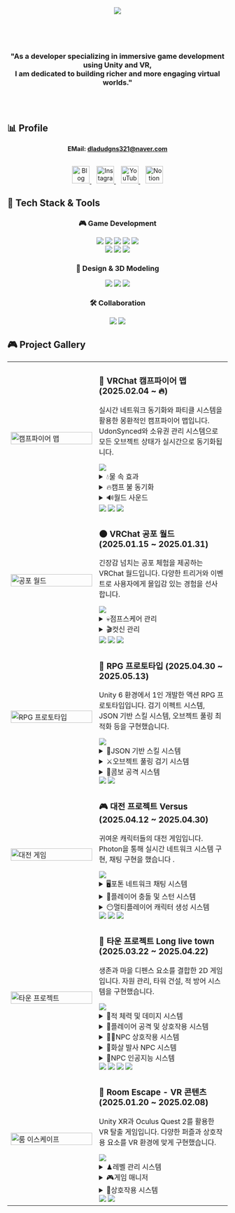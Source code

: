 <div align="center">
  <img src="https://capsule-render.vercel.app/api?type=Venom&color=0:6c5ce7,100:a29bfe&height=300&section=header&text=Development%20Log&fontSize=70&animation=twinkling&fontColor=e9e1ff&fontAlignY=40&desc=Unity%20VR%20Developer%20Portfolio&descSize=25&descAlignY=60&stroke=483d8b&strokeWidth=1" />
</div>

##
<br><br>
<div align="center">
  <h3>
   "As a developer specializing in immersive game development using Unity and VR,<br>
I am dedicated to building richer and more engaging virtual worlds."
  </h3>
</div>
<br><br>

## 📊 Profile

<div align="center">

**EMail: dladudgns321@naver.com**
<br><br>

<a href="https://blog.naver.com/y_oung99">
  <img src="https://play-lh.googleusercontent.com/rdmNKWDpwdzP-UBlrKQqVWwOm0vnvXg8lOD4vRQJQm8AR2lK2BBAGbrPzlDfI9lWyQ" width="40" alt="Blog"/>
</a>
&nbsp;&nbsp;
<a href="https://www.instagram.com/y___oung99">
  <img src="https://cdn-icons-png.flaticon.com/512/1384/1384063.png" width="40" alt="Instagram"/>
</a>
&nbsp;&nbsp;
<a href="https://www.youtube.com/@%EC%B4%88%EC%BD%94-v7b">
  <img src="https://littledeep.com/wp-content/uploads/2020/09/youtube-icon-style.png" width="40" alt="YouTube"/>
</a>
&nbsp;&nbsp;
<a href="https://www.notion.so/1c1ddb27d189802a9aa4f18bfff87027?pvs=4">
  <img src="https://noticon-static.tammolo.com/dgggcrkxq/image/upload/v1566778642/noticon/kjaaizycfgz017qxvlnu.png" width="40" alt="Notion"/>
</a>

</div>





## 🔧 Tech Stack & Tools

<div align="center">
  <h3>🎮 Game Development</h3>
  <img src="https://img.shields.io/badge/Unity-000000?style=for-the-badge&logo=Unity&logoColor=white"/>
  <img src="https://img.shields.io/badge/C%23-239120?style=for-the-badge&logo=CSharp&logoColor=white"/>
  <img src="https://img.shields.io/badge/Unity%20XR-000000?style=for-the-badge&logo=Unity&logoColor=white"/>
  <img src="https://img.shields.io/badge/VRChat%20SDK-000000?style=for-the-badge&logo=VRChat&logoColor=white"/>
  <img src="https://img.shields.io/badge/Oculus%20Integration-1C1E20?style=for-the-badge&logo=Oculus&logoColor=white"/>
  <br>
  <img src="https://img.shields.io/badge/Unity%20Shader%20Graph-000000?style=for-the-badge&logo=Unity&logoColor=white"/>
  <img src="https://img.shields.io/badge/Photon%20Networking-00ADEF?style=for-the-badge&logo=Photon&logoColor=white"/>
  <img src="https://img.shields.io/badge/UdonSharp-5865F2?style=for-the-badge&logo=VRChat&logoColor=white"/>
  
  <h3>🎨 Design & 3D Modeling</h3>
  <img src="https://img.shields.io/badge/Blender-F5792A?style=for-the-badge&logo=Blender&logoColor=white"/>
  <img src="https://img.shields.io/badge/Photoshop-31A8FF?style=for-the-badge&logo=Adobe%20Photoshop&logoColor=white"/>
  <img src="https://img.shields.io/badge/Figma-F24E1E?style=for-the-badge&logo=Figma&logoColor=white"/>
 
  
  <h3>🛠️ Collaboration</h3>
  <img src="https://img.shields.io/badge/GitHub-181717?style=for-the-badge&logo=GitHub&logoColor=white"/>
  <img src="https://img.shields.io/badge/Notion-000000?style=for-the-badge&logo=Notion&logoColor=white"/>
</div>


## 🎮 Project Gallery

<table>
  <tr>
    <td width="40%">
      <a href="https://youtu.be/5FuCTJ1qK3s">
        <img src="https://file.notion.so/f/f/6b98e78d-cc49-47f6-a0bf-9b1b0470f6ac/043cdd30-3adb-4c0c-8afe-202fe10264cc/image.png?table=block&id=1dfddb27-d189-805c-86d3-ea0dd317d05a&spaceId=6b98e78d-cc49-47f6-a0bf-9b1b0470f6ac&expirationTimestamp=1747648800000&signature=RohuXKO3JQxP6F_Ew3rS5KwahewSCjnA8SD0eWTF8RI&downloadName=image.png" width="100%" alt="캠프파이어 맵"/>
      </a>
    </td>
    <td width="60%">
      <h3>🌟 VRChat 캠프파이어 맵 (2025.02.04 ~ 🔥)</h3>
      <p>실시간 네트워크 동기화와 파티클 시스템을 활용한 몽환적인 캠프파이어 맵입니다. UdonSynced와 소유권 관리 시스템으로 모든 오브젝트 상태가 실시간으로 동기화됩니다.</p>
      <a href="https://github.com/younghoon99/_Camp" target="_blank">
  <img src="https://img.shields.io/badge/캠프파이어_World로_이동-181717?style=for-the-badge&logo=github&logoColor=white"/>
</a>
      <details>
        <summary>💧물 속 효과</summary>
   
```csharp
using UdonSharp;
using UnityEngine;
using VRC.SDKBase;

public class UnderWater : UdonSharpBehaviour
{
    public AudioSource audioSource;
    private bool isPlayerInWater = false;

    [Header("포스트 프로세싱 설정")]
    public GameObject normalPostProcessing;
    public GameObject underwaterPostProcessing;

    private void UpdatePostProcessing()
    {
        if (normalPostProcessing != null && underwaterPostProcessing != null)
        {
            normalPostProcessing.SetActive(!isPlayerInWater);
            underwaterPostProcessing.SetActive(isPlayerInWater);
        }
    }

    public override void OnPlayerTriggerEnter(VRCPlayerApi player)
    {
        if (player.isLocal)
        {
            isPlayerInWater = true;
            if (audioSource != null && !audioSource.isPlaying)
            {
                audioSource.Play();
            }
            UpdatePostProcessing();
        }
    }

    public override void OnPlayerTriggerExit(VRCPlayerApi player)
    {
        if (player.isLocal)
        {
            isPlayerInWater = false;
            if (audioSource != null && audioSource.isPlaying)
            {
                audioSource.Stop();
            }
            UpdatePostProcessing();
        }
    }
}
```
</details>


 <details>
        <summary>🔥캠프 불 동기화</summary>
   
```csharp
using UdonSharp;
using UnityEngine;
using VRC.SDKBase;
using VRC.Udon;

[UdonBehaviourSyncMode(BehaviourSyncMode.Manual)]
public class FireTrigger : UdonSharpBehaviour
{
    public GameObject Fire;
   
    [UdonSynced]
    private bool isActive;

    public bool IsActive
    {
        get => isActive;
        set
        {
            isActive = value;
            if (Fire != null)
            {
                Fire.SetActive(isActive);
            }
        }
    }

    public override void Interact()
    {
        if (Networking.IsOwner(gameObject))
        {
            IsActive = !IsActive;
            RequestSerialization();
        }
        else
        {
            Networking.SetOwner(Networking.LocalPlayer, gameObject);
            SendCustomNetworkEvent(VRC.Udon.Common.Interfaces.NetworkEventTarget.Owner, nameof(Interact));
        }
    }

    public override void OnDeserialization()
    {
        if (Fire != null)
        {
            Fire.SetActive(isActive);
        }
    }
}
```
</details>
 <details>
        <summary>🔊월드 사운드</summary>
   
```csharp
using UdonSharp;
using UnityEngine;
using VRC.SDKBase;

public class WorldSound : UdonSharpBehaviour
{
    [Header("소리 설정")]
    [Tooltip("소리를 재생할 오브젝트")]
    public GameObject Sound;

    [Header("소리 범위 설정")]
    [Tooltip("소리가 최대 볼륨으로 들리는 거리")]
    public float minDistance = 1f;

    [Tooltip("소리가 들리는 최대 거리")]
    public float maxDistance = 10f;

    [Tooltip("소리 볼륨")]
    [Range(0f, 1f)]
    public float volume = 1f;

    private AudioSource audioSource;

    private void Start()
    {
        if (Sound != null)
        {
            audioSource = Sound.GetComponent<AudioSource>();
            ApplySoundSettings();
        }
    }

    public void ApplySoundSettings()
    {
        if (audioSource != null)
        {
            audioSource.minDistance = minDistance;
            audioSource.maxDistance = maxDistance;
            audioSource.volume = volume;
            audioSource.spatialBlend = 1f; // 3D 사운드로 설정
        }
    }

    public override void Interact()
    {
        if (audioSource == null && Sound != null)
        {
            audioSource = Sound.GetComponent<AudioSource>();
            ApplySoundSettings();
        }

        if (audioSource != null)
        {
            if (audioSource.isPlaying)
            {
                audioSource.Stop();
            }
            else
            {
                audioSource.Play();
            }
        }
    }

    // 에디터에서 값이 변경될 때 호출
    private void OnValidate()
    {
        if (Application.isPlaying && audioSource != null)
        {
            ApplySoundSettings();
        }
    }
}
```
</details>
      <div>
        <img src="https://img.shields.io/badge/네트워크-5cb85c?style=flat-square"/>
        <img src="https://img.shields.io/badge/파티클-5bc0de?style=flat-square"/>
        <img src="https://img.shields.io/badge/효과-d9534f?style=flat-square"/>
      </div>
    </td>
  </tr>
  
  <tr>
    <td width="40%">
      <a href="https://youtu.be/SFu2kHuo2Yw">
        <img src="https://file.notion.so/f/f/6b98e78d-cc49-47f6-a0bf-9b1b0470f6ac/c019b766-3481-4ee3-82d2-9d758319388e/image.png?table=block&id=1dfddb27-d189-808f-9b91-c0fb940fc6b4&spaceId=6b98e78d-cc49-47f6-a0bf-9b1b0470f6ac&expirationTimestamp=1747648800000&signature=GWKXzEQpB0rNCOkK9vIac5nGGMz8F-62mLKE9KlhUnw&downloadName=image.png" width="100%" alt="공포 월드"/>
      </a>
    </td>
    <td width="60%">
      <h3>🌑 VRChat 공포 월드 (2025.01.15 ~ 2025.01.31)</h3>
      <p>긴장감 넘치는 공포 체험을 제공하는 VRChat 월드입니다. 다양한 트리거와 이벤트로 사용자에게 몰입감 있는 경험을 선사합니다.</p>
      <a href="https://github.com/younghoon99/_horror" target="_blank">
  <img src="https://img.shields.io/badge/공포_World로_이동-181717?style=for-the-badge&logo=github&logoColor=white"/>
</a>
      <details>
        <summary>💀점프스케어 관리 </summary>
   
```csharp
public class JumpscareController : UdonSharpBehaviour
{
    [Header("UI 설정")]
    public Canvas jumpscareCanvas;
    public Image jumpscareImage;
    public float imageDuration = 1f;     // 이미지 표시 총 시간
    public float fadeInDuration = 0.1f;  // 페이드 인에 걸리는 시간
    public float fadeOutDuration = 0.2f; // 페이드 아웃에 걸리는 시간

    [Header("사운드 설정")]
    public AudioSource jumpscareSound;
    
    private bool isJumpscareActive = false;
    private float timer = 0f;

    private void TriggerJumpscare()
    {
        isJumpscareActive = true;
        timer = 0f;

        // 캔버스 활성화 및 이미지 초기화
        if (jumpscareCanvas != null)
        {
            jumpscareCanvas.gameObject.SetActive(true);
            
            if (jumpscareImage != null)
            {
                // 시작 시 완전히 투명하게 설정
                Color imageColor = jumpscareImage.color;
                imageColor.a = 0f;
                jumpscareImage.color = imageColor;
            }
        }

        // 사운드 재생
        if (jumpscareSound != null)
        {
            jumpscareSound.Play();
        }
    }
}
```
</details>
<details>
        <summary>🎬컷신 관리  </summary>
   
```csharp
public class CutsceneController : UdonSharpBehaviour
{
    [Header("컷신 기본 설정")]
    public Camera cutsceneCamera;           // 컷신용 카메라
    public float cinematicDuration = 20f;   // 전체 컷신 지속 시간
    
    [Header("컷신 이벤트 컨트롤러")]
    public AudioSource sound1;              // 사운드 효과
    public GameObject[] ghostObjects;        // 귀신 오브젝트들
    
    [Header("컷신용 조명 설정")]
    public Light finalPointLight;           // 마지막에 비출 PointLight
    
    private bool isPlaying = false;
    private float timer = 0f;
    private VRCPlayerApi localPlayer;
    private int currentPhase = 0;           // 현재 페이즈
    
    public override void OnPlayerTriggerEnter(VRCPlayerApi player)
    {
        if (player == Networking.LocalPlayer && !isPlaying)
        {
            StartCinematic();
        }
    }
    
    public void StartCinematic()
    {
        isPlaying = true;
        timer = 0f;
        currentPhase = 0;
        
        // 플레이어 이동 제한
        if(localPlayer != null)
        {
            localPlayer.Immobilize(true);
        }
        
        // 컷신 카메라 활성화
        if(cutsceneCamera != null)
        {
            cutsceneCamera.enabled = true;
        }
    }
    
    private void SetAllGhostsActive(bool active)
    {
        if (ghostObjects == null) return;
        
        for(int i = 0; i < ghostObjects.Length; i++)
        {
            if(ghostObjects[i] != null)
                ghostObjects[i].SetActive(active);
        }
    }
}
```
</details>
      <div>
        <img src="https://img.shields.io/badge/네트워크-5cb85c?style=flat-square"/>
        <img src="https://img.shields.io/badge/호러게임-5bc0de?style=flat-square"/>
        <img src="https://img.shields.io/badge/공포체험-d9534f?style=flat-square"/>
      </div>
    </td>
  </tr>
  
  <tr>
    <td width="40%">
      <a href="https://youtu.be/pIG3t2twTZ4">
        <img src="https://github.com/user-attachments/assets/a4f4ec45-076d-435a-8d74-d694efe7d1cb" width="100%" alt="RPG 프로토타입"/>
      </a>
    </td>
    <td width="60%">
      <h3>🎯 RPG 프로토타입 (2025.04.30 ~ 2025.05.13)</h3>
      <p>Unity 6 환경에서 1인 개발한 액션 RPG 프로토타입입니다. 검기 이펙트 시스템, JSON 기반 스킬 시스템, 오브젝트 풀링 최적화 등을 구현했습니다.</p>
      <a href="https://github.com/younghoon99/_RPG" target="_blank">
  <img src="https://img.shields.io/badge/RPG로_이동-181717?style=for-the-badge&logo=github&logoColor=white"/>
</a>
      <details>
        <summary>🛜JSON 기반 스킬 시스템 </summary>
   
```csharp
public class SkillLoader : MonoBehaviour
{
    public static SkillLoader skillLoader;
    public List<Skill> skill;

    void LoadSkills()
    {
        TextAsset jsonFile = Resources.Load<TextAsset>("skill");
        if (jsonFile != null)
        {
            skill = new List<Skill>(JsonHelper.FromJson<Skill>(jsonFile.text));
            Debug.Log("스킬 개수: " + skill.Count);
            Debug.Log("첫번째 스킬 이름: " + skill[0].name);
        }
        else
        {
            Debug.LogError("skills.json 파일을 찾을 수 없습니다.");
        }
    }
}

[System.Serializable]
public class Skill
{
    public string name;
    public int damage;
    public float cooldown;
}
```
</details>

<details>
        <summary>⚔️오브젝트 풀링 검기 시스템   </summary>
   
```csharp
public class SlashController : MonoBehaviour
{
    public GameObject[] slashPrefabs;  // 사용할 검기 이펙트 프리팹들
    public Transform[] slashPositions;  // 각 검기 이펙트의 생성 위치/방향
    public int currentSlashIndex = 0;
    
    [Header("오브젝트 풀링 설정")]
    public int poolSize = 5;
    public bool autoExpand = true;
    
    private Dictionary<int, List<GameObject>> slashPools;

    private void InitializeObjectPools()
    {
        slashPools = new Dictionary<int, List<GameObject>>();
        
        // 각 프리팹 타입별로 풀 생성
        for (int i = 0; i < slashPrefabs.Length; i++)
        {
            if (slashPrefabs[i] == null) continue;
            
            List<GameObject> pool = new List<GameObject>();
            slashPools[i] = pool;
            
            // 풀 사이즈만큼 오브젝트 미리 생성
            for (int j = 0; j < poolSize; j++)
            {
                CreateNewSlashInstance(i);
            }
        }
    }
    
    // 풀에서 사용 가능한 오브젝트 가져오기
    private GameObject GetSlashFromPool(int prefabIndex)
    {
        if (!slashPools.ContainsKey(prefabIndex))
        {
            slashPools[prefabIndex] = new List<GameObject>();
            for (int i = 0; i < poolSize; i++)
            {
                CreateNewSlashInstance(prefabIndex);
            }
        }
        
        List<GameObject> pool = slashPools[prefabIndex];
        
        // 비활성화된 오브젝트 찾기
        foreach (GameObject slash in pool)
        {
            if (slash != null && !slash.activeInHierarchy)
            {
                return slash;
            }
        }
        
        // 자동 확장이 활성화된 경우
        if (autoExpand)
        {
            return CreateNewSlashInstance(prefabIndex);
        }
        
        return null;
    }
}
```
</details>

<details>
        <summary>🤺콤보 공격 시스템   </summary>
   
```csharp
public class Player : MonoBehaviour
{
    private bool _isAttacking = false;
    private Animator animator;
    private bool canCombo = true;
    private float lastComboTime = 0f;
    
    int hashAttackCount = Animator.StringToHash("AttackCount");
    
    public int AttackCount
    {
        get => animator.GetInteger(hashAttackCount);
        set => animator.SetInteger(hashAttackCount, value);
    }

    void Update()
    {
        // 콤보 타이머 처리: 일정 시간 동안 다음 콤보 입력이 없으면 공격 상태 종료
        if (isAttacking && canCombo && Time.time - lastComboTime > comboTimeout)
        {
            isAttacking = false;
            AttackCount = 0;
            canCombo = true;
        }

        // 공격 입력 처리 (마우스 좌클릭)
        if (Input.GetMouseButtonDown(0))
        {
            if (!isAttacking)
            {
                // 첫 번째 공격 시작
                isAttacking = true;
                AttackCount = 1;
                animator.SetTrigger("Attack");
                canCombo = false;
            }
            else if (canCombo)
            {
                // 콤보 공격 (다음 단계로 진행)
                int nextAttack = AttackCount + 1;
                if (nextAttack <= 3)  // 최대 3단계 콤보
                {
                    AttackCount = nextAttack;
                    animator.SetTrigger("Attack");
                    canCombo = false;
                }
            }
        }
    }
    
    // 마지막 콤보 애니메이션이 끝날 때 호출될 이벤트 함수
    public void OnAttackAnimationEnd()
    {
        isAttacking = false;
        AttackCount = 0;
        canCombo = true;
    }

    // 중간 콤보 애니메이션이 끝날 때 호출될 이벤트 함수
    public void OnComboAnimationEnd()
    {
        canCombo = true;
        lastComboTime = Time.time;
    }
}
```
</details>
      <div>
        <img src="https://img.shields.io/badge/RPG-5cb85c?style=flat-square"/>
        <img src="https://img.shields.io/badge/1인개발-f0ad4e?style=flat-square"/>
      </div>
    </td>
  </tr>
  
  <tr>
    <td width="40%">
      <a href="https://youtu.be/Tnn4wbkD6_E">
        <img src="https://file.notion.so/f/f/6b98e78d-cc49-47f6-a0bf-9b1b0470f6ac/5c5b2d54-3a3f-40ef-82b9-bf9870f9fea2/%EC%8A%A4%ED%81%AC%EB%A6%B0%EC%83%B7_2025-04-29_171134.png?table=block&id=1e4ddb27-d189-80a2-99f0-c94d306abf57&spaceId=6b98e78d-cc49-47f6-a0bf-9b1b0470f6ac&expirationTimestamp=1747648800000&signature=i08ub_su6FxXMbuEGW8fwomr3EAOJIFMbGqGwnGIafY&downloadName=%EC%8A%A4%ED%81%AC%EB%A6%B0%EC%83%B7+2025-04-29+171134.png" width="100%" alt="대전 게임"/>
      </a>
    </td>
    <td width="60%">
      <h3>🎮 대전 프로젝트 Versus (2025.04.12 ~ 2025.04.30)</h3>
      <p>귀여운 캐릭터들의 대전 게임입니다. Photon을 통해 실시간 네트워크 시스템 구현, 채팅 구현을 했습니다 .</p>
      <a href="https://github.com/younghoon99/Versus" target="_blank">
  <img src="https://img.shields.io/badge/Versus로_이동-181717?style=for-the-badge&logo=github&logoColor=white"/>
</a>
      
<details>
        <summary>🖥️포톤 네트워크 채팅 시스템   </summary>
   
```csharp
public class ChatManager : MonoBehaviourPunCallbacks
{
    // 싱글톤 인스턴스 (전역 접근용)
    public static ChatManager Instance { get; private set; }
    public GameObject m_Content;
    public GameObject chatTextPrefab;
    public TMP_InputField m_inputField;
    public ScrollRect scrollRect;
    
    PhotonView photonview;
    
    // 입력 필드에서 엔터 키를 눌렀을 때 호출
    public void OnEndEditEvent()
    {
        if (Input.GetKeyDown(KeyCode.Return))
        {
            string nickname = GetCharacterNickname();
            string strMessage = nickname + " : " + m_inputField.text;
            photonview.RPC("RPC_Chat", RpcTarget.All, strMessage);
            m_inputField.text = "";
        }
    }
    
    // 캐릭터 ID에 따라 닉네임 반환
    string GetCharacterNickname()
    {
        string nickname = "알수없음";
        if (Photon.Pun.PhotonNetwork.LocalPlayer.CustomProperties.ContainsKey("CharacterSelection"))
        {
            int charId = (int)Photon.Pun.PhotonNetwork.LocalPlayer.CustomProperties["CharacterSelection"];
            if (charId == 0) nickname = "노랭이";
            else if (charId == 1) nickname = "파랭이";
        }
        return nickname;
    }
    
    // RPC로 호출되는 채팅 함수 (모든 클라이언트에서 실행)
    [PunRPC]
    void RPC_Chat(string message)
    {
        // 받은 메시지를 UI에 추가
        AddChatMessage(message);
    }
}
```
</details>

<details>
        <summary>💫플레이어 충돌 및 스턴 시스템   </summary>
   
```csharp
public class Player : MonoBehaviour
{
    private Rigidbody rb;
    private bool canMove = true;
    private bool isStuned = false;
    private bool wasStuned = false;
    private float pushForce;
    private Vector3 pushDir;
    
    /// <summary>
    /// 플레이어를 스턴 상태로 만들고 특정 방향으로 밀어내는 함수
    /// </summary>
    /// <param name="velocityF">밀어내는 방향과 힘을 결합한 벡터</param>
    /// <param name="time">스턴 지속 시간 (초)</param>
    public void HitPlayer(Vector3 velocityF, float time)
    {
        // 스턴 상태 설정
        isStuned = true;
        canMove = false;
        
        // 밀려나는 힘과 방향 설정
        pushForce = velocityF.magnitude;
        pushDir = Vector3.Normalize(velocityF);
        
        // 현재 수직 속도 유지하며 수평 방향만 설정
        Vector3 currentVelocity = rb.velocity;
        rb.velocity = new Vector3(velocityF.x, currentVelocity.y, velocityF.z);
        
        // 스턴 효과 적용 코루틴 시작
        StartCoroutine(Decrease(velocityF.magnitude, time));
        
        // 히트 사운드 재생
        AudioSource.PlayClipAtPoint(HitSound, transform.position, 2f);
    }
    
    /// <summary>
    /// 스턴 효과를 일정 시간 동안 적용하고 점차 감소시키는 코루틴
    /// </summary>
    private IEnumerator Decrease(float value, float duration)
    {
        // 현재 스턴 상태에서 중첩 스턴이 들어온 경우
        if (isStuned)
            wasStuned = true;
            
        // 지속 시간 동안 힘 감소율 계산
        float delta = value / duration;
        
        // 지정된 시간 동안 힘 감소
        for (float t = 0; t < duration; t += Time.deltaTime)
        {
            yield return null;
            
            // 일반 바닥에서는 힘 감소
            pushForce = pushForce - Time.deltaTime * delta;
            pushForce = pushForce < 0 ? 0 : pushForce;
        }
        
        // 중첩 스턴이 아닌 경우 스턴 해제
        if (!wasStuned)
        {
            isStuned = false;
            canMove = true;
        }
        else
        {
            wasStuned = false;
        }
    }
}
```
</details>

<details>
        <summary>😶멀티플레이어 캐릭터 생성 시스템   </summary>
   
```csharp
public class PlayerManager : MonoBehaviourPunCallbacks
{
    [SerializeField] private GameObject[] characterPrefabs = new GameObject[2];
    [SerializeField] private Transform character1SpawnPoint;
    [SerializeField] private Transform character2SpawnPoint;
    
    private readonly string CHARACTER_SELECTION_PROP = "CharacterSelection";
    
    // 플레이어 캐릭터 생성 메서드
    private void SpawnPlayer()
    {
        // 캐릭터 ID 가져오기
        int characterID = 0;
        
        if (PlayerPrefs.HasKey(CHARACTER_PREFS_KEY))
        {
            characterID = PlayerPrefs.GetInt(CHARACTER_PREFS_KEY);
        }
        else if (PhotonNetwork.LocalPlayer.CustomProperties.TryGetValue(CHARACTER_SELECTION_PROP, out object characterObj))
        {
            characterID = (int)characterObj;
        }
        
        // 캐릭터 ID에 따른 스폰 위치 결정
        Vector3 spawnPosition = Vector3.zero;
        Quaternion spawnRotation = Quaternion.identity;
        
        switch (characterID)
        {
            case 0: // Character1 스폰 위치
                if (character1SpawnPoint != null)
                {
                    spawnPosition = character1SpawnPoint.position;
                    spawnRotation = character1SpawnPoint.rotation;
                }
                break;
                
            case 1: // Character2 스폰 위치
                if (character2SpawnPoint != null)
                {
                    spawnPosition = character2SpawnPoint.position;
                    spawnRotation = character2SpawnPoint.rotation;
                }
                break;
        }
        
        // 네트워크를 통해 플레이어 생성
        string prefabName = characterPrefabs[characterID].name;
        GameObject playerObj = PhotonNetwork.Instantiate(prefabName, spawnPosition, spawnRotation);
        
        // 카메라 및 컨트롤 설정
        SetupPlayerCamera(playerObj);
    }
}
```
</details>
      <div>
        <img src="https://img.shields.io/badge/pvp-5cb85c?style=flat-square"/>
        <img src="https://img.shields.io/badge/아트워크-f0ad4e?style=flat-square"/>
        <img src="https://img.shields.io/badge/3D-d9534f?style=flat-square"/>
      </div>
    </td>
  </tr>
  
  <tr>
    <td width="40%">
      <a href="https://youtu.be/0hPzJI-Z2zI">
        <img src="https://file.notion.so/f/f/6b98e78d-cc49-47f6-a0bf-9b1b0470f6ac/f3bfd331-cf92-4ab9-b982-6848641350fc/image.png?table=block&id=1dfddb27-d189-8031-a245-db37aa202e1f&spaceId=6b98e78d-cc49-47f6-a0bf-9b1b0470f6ac&expirationTimestamp=1747648800000&signature=G17xWK7VnboCDY2gYrNNeIIVmF96x8lmHQMryYm5LeU&downloadName=image.png" width="100%" alt="타운 프로젝트"/>
      </a>
    </td>
    <td width="60%">
      <h3>🏰 타운 프로젝트 Long live town (2025.03.22 ~ 2025.04.22)</h3>
      <p>생존과 마을 디펜스 요소를 결합한 2D 게임입니다. 자원 관리, 타워 건설, 적 방어 시스템을 구현했습니다.</p>
      <a href="https://github.com/younghoon99/LongLiveTown" target="_blank">
  <img src="https://img.shields.io/badge/LongLiveTown로_이동-181717?style=for-the-badge&logo=github&logoColor=white"/>
</a>
      
<details>
        <summary>🧟적 체력 및 데미지 시스템    </summary>
   
```csharp
public class EnemyHealth : MonoBehaviour
{
    [Header("체력 설정")]
    public float maxHealth = 100f;      // 최대 체력
    public float currentHealth;         // 현재 체력
    
    [Header("UI 설정")]
    public Image healthBarImage;        // 체력바 이미지
    public float smoothSpeed = 5f;      // 체력바 변화 속도
    public GameObject floatingDamageTextPrefab; // 데미지 텍스트 프리팹
    
    // 데미지 처리 함수
    public void TakeDamage(float damage, Vector2 hitPosition = default)
    {
        // 죽었거나 무적 상태면 데미지를 받지 않음
        if (isDead || isInvincible) return;
        
        // 체력 감소
        currentHealth = Mathf.Max(0, currentHealth - damage);
        
        // 데미지 텍스트 생성
        ShowDamageText(damage);
        
        // 체력바 업데이트
        UpdateHealthBar();
        
        // 사망 체크
        if (currentHealth <= 0)
        {
            Die();
        }
        else
        {
            // 무적 시간 및 깜빡임 효과 적용
            StartCoroutine(InvincibilityCoroutine());
        }
    }
    
    // 데미지 텍스트 표시 함수
    private void ShowDamageText(float damage)
    {
        // 데미지 텍스트 생성 및 애니메이션 처리
        if (floatingDamageTextPrefab != null)
        {
            GameObject textObj = Instantiate(floatingDamageTextPrefab, transform.position + Vector3.up, Quaternion.identity);
            TextMeshProUGUI tmpText = textObj.GetComponent<TextMeshProUGUI>();
            if (tmpText != null)
            {
                tmpText.text = damage.ToString("0");
                StartCoroutine(AnimateDamageText(textObj));
            }
        }
    }
}
```
</details>

<details>
        <summary>💬플레이어 공격 및 상호작용 시스템   </summary>
   
```csharp
public class Player : MonoBehaviour
{
    // 현재 플레이어가 장착한 아이템
    public Item equippedItem;
    
    // 공격 설정
    [Header("공격 설정")]
    private float attackDamage;      
    [SerializeField] private float attackRange = 1.5f;
    [SerializeField] private Transform attackPoint;
    
    // 외부에서 장착 아이템을 세팅하는 함수
    public void SetEquippedItem(Item item)
    {
        equippedItem = item;
        
        // 아이템이 있으면 데미지 설정, 없으면 기본 데미지 1로 설정
        if (item != null && item.itemType == ItemType.Weapon)
        {
            attackDamage = item.damage;
        }
        else
        {
            attackDamage = 1f; // 기본 데미지
        }
    }
    
    // 공격 수행 함수
    private void Attack()
    {
        if (isAttacking) return; // 이미 공격 중이면 무시
        
        isAttacking = true;
        
        // 공격 애니메이션 재생
        if (animator != null)
        {
            animator.SetTrigger("1_Attack");
        }
        
        // 공격 데미지 적용 (딜레이 후)
        StartCoroutine(ApplyAttackDamage());
        
        // 공격 쿨다운 시작
        StartCoroutine(AttackCooldown());
    }
    
    // 공격 데미지 적용 코루틴
    private IEnumerator ApplyAttackDamage()
    {
        // 공격 애니메이션 시작 후 일정 시간 대기
        yield return new WaitForSeconds(attackDelay);
        
        // 공격 범위 내 적 감지
        Collider2D[] hitEnemies = Physics2D.OverlapCircleAll(attackPoint.position, attackRange, LayerMask.GetMask("Enemy"));
        
        // 감지된 모든 적에게 데미지 적용
        foreach (Collider2D enemy in hitEnemies)
        {
            EnemyHealth enemyHealth = enemy.GetComponent<EnemyHealth>();
            if (enemyHealth != null)
            {
                // 데미지 적용 (현재 위치 기준)
                enemyHealth.TakeDamage(attackDamage, attackPoint.position);
            }
        }
    }
}
```
</details>

<details>
        <summary>👩‍🦲NPC 상호작용 시스템    </summary>
   
```csharp
public class NpcInteraction : MonoBehaviour
{
    [Header("상호작용 설정")]
    [SerializeField] private float interactionRange = 2.0f;
    [SerializeField] private KeyCode interactionKey = KeyCode.F;
    
    [Header("UI 설정")]
    private GameObject interactionPrompt;    // NPC와 상호작용할 수 있을 때 표시되는 프롬프트 UI
    private GameObject npcInfoPanel;         // NPC 정보를 표시하는 패널
    
    // 참조 변수
    private Transform playerTransform;
    private Npc currentNpc;
    public bool isInteracting = false;
    
    // 가장 가까운 NPC 찾기
    private Npc FindNearestNpc()
    {
        Npc closestNpc = null;
        float closestDistance = interactionRange;
        
        Npc[] allNpcs = FindObjectsOfType<Npc>();
        foreach (Npc npc in allNpcs)
        {
            float distance = Vector3.Distance(playerTransform.position, npc.transform.position);
            if (distance < closestDistance)
            {
                closestDistance = distance;
                closestNpc = npc;
            }
        }
        
        return closestNpc;
    }
    
    // NPC와 상호작용 시작
    private void StartInteraction(Npc npc)
    {
        currentNpc = npc;
        isInteracting = true;
        
        // 플레이어 공격 비활성화
        Player player = playerTransform.GetComponent<Player>();
        if (player != null)
            player.isAttack = false;
        
        // NPC 정보 패널 표시
        if (npcInfoPanel)
        {
            npc.transform.GetChild(1).transform.Find("npcInfoPanel").gameObject.SetActive(true);
        }
        
        // 상호작용 프롬프트 숨기기
        if (interactionPrompt)
            npc.transform.GetChild(1).transform.Find("NPCPrompt").gameObject.SetActive(false);
        
        // NPC에게 상호작용 시작 알림
        npc.OnInteractionStart();
    }
}
```
</details>

<details>
        <summary>🏹화살 발사 NPC 시스템   </summary>
   
```csharp
public class ArrowShooter_Npc : MonoBehaviour
{
    public static bool isBowEquipped = false;
    public static int arrowDamage;
    public GameObject arrowPrefab; // 화살 프리팹
    public Transform shootPoint;  // 화살이 발사될 위치
    public float arcHeight = 2f; // 반원 또는 타원의 높이
    public float maxShootDistance = 10f; // 발사 가능 최대 X축 거리
    
    private Queue<GameObject> arrowPool = new Queue<GameObject>(); // 화살 오브젝트 풀
    private float lastShootTime = -999f;
    private Npc npc;
    
    void Update()
    {
        // NPC 자동 발사: 가장 가까운 몹이 일정 거리 이내면 쿨타임마다 자동 발사
        GameObject targetMob = FindNearestMob();
        if (targetMob == null) return;
        
        float distance = Mathf.Abs(shootPoint.position.x - targetMob.transform.position.x);
        if (distance > maxShootDistance) return;
        
        if (npc.bow.activeSelf == true)
        {
            isBowEquipped = true;
            arrowDamage = npc.attackDamage;
        }
        else
        {
            isBowEquipped = false;
        }
        
        if (Time.time - lastShootTime >= 1.0f) // 쿨타임 1초
        {
            if (isBowEquipped && ShootArrow())
            {
                lastShootTime = Time.time;
                GameManager.instance.PlaySFX("ArrowAttack");
            }
        }
    }
    
    // 화살 발사 함수
    public bool ShootArrow()
    {
        // 가장 가까운 몹 찾기
        GameObject targetMob = FindNearestMob();
        if (targetMob == null) return false;
        
        // 거리 체크
        float xDistanceToMob = Mathf.Abs(shootPoint.position.x - targetMob.transform.position.x);
        if (xDistanceToMob > maxShootDistance) return false;
        
        // 화살 가져오기
        GameObject arrow = GetPooledArrow();
        if (arrow == null) return false;
        
        // 화살 초기화 및 설정
        arrow.transform.position = shootPoint.position;
        arrow.SetActive(true);
        
        // 화살의 충돌 핸들러에 NPC별 공격력 세팅
        EffectCollisionHandler handler = arrow.GetComponent<EffectCollisionHandler>();
        if (handler != null)
        {
            handler.isNpcArrow = true; // NPC가 쏜 화살임을 표시
            handler.npcAttackDamage = npc.attackDamage; // 이 NPC의 공격력
        }
        
        // 화살 이동 코루틴 시작
        Vector3 startPosition = shootPoint.position + new Vector3(0, 2f, 0);
        Vector3 targetPosition = targetMob.transform.position + new Vector3(0, 2f, 0);
        StartCoroutine(MoveArrowInArc(arrow, startPosition, targetPosition));
        
        return true;
    }
}
```
</details>

<details>
        <summary>🤖NPC 인공지능 시스템   </summary>
   
```csharp
public class Npc : MonoBehaviour
{
    // NPC 상태
    public enum NpcState { Idle, Moving, Interacting, Escaping }
    private NpcState currentState = NpcState.Idle;

    // NPC 작업 유형
    public enum NpcTask
    {
        None,
        Woodcutting, // 나무 채집
        Mining,      // 광물 채집
        Combat,      // 전투
        BowCombat    // 활사용 전투
    }
    private NpcTask currentTask = NpcTask.None;
    
    [Header("이동 설정")]
    [SerializeField] private float moveSpeed = 1.0f;
    [SerializeField] private float idleTimeMin = 2.0f;
    [SerializeField] private float idleTimeMax = 5.0f;
    [SerializeField] private float moveTimeMin = 1.0f;
    [SerializeField] private float moveTimeMax = 3.0f;
    private float movementRange = 30.0f;
    
    // 다음 행동 결정
    private void DecideNextAction()
    {
        if (!randomMovementActive) return;
        
        // 랜덤 확률로 다음 행동 결정
        float randomValue = Random.value;
        
        if (isMoving)
        {
            // 이동 중이면 정지 상태로 전환
            isMoving = false;
            currentState = NpcState.Idle;
            rb.velocity = Vector2.zero;
            
            // 정지 시간 랜덤 설정
            idleTimer = Random.Range(idleTimeMin, idleTimeMax);
        }
        else
        {
            // 정지 중이면 이동 상태로 전환
            isMoving = true;
            currentState = NpcState.Moving;
            
            // 랜덤 방향 설정
            float randomAngle = Random.Range(0f, 360f);
            moveDirection = new Vector2(
                Mathf.Cos(randomAngle * Mathf.Deg2Rad),
                Mathf.Sin(randomAngle * Mathf.Deg2Rad)
            ).normalized;
            
            // 이동 시간 랜덤 설정
            moveTimer = Random.Range(moveTimeMin, moveTimeMax);
        }
    }
    
    // 정지 상태 처리
    private void HandleIdleState()
    {
        // 정지 타이머 감소
        idleTimer -= Time.deltaTime;
        
        // 타이머가 0 이하면 다음 행동 결정
        if (idleTimer <= 0f)
        {
            DecideNextAction();
        }
        
        // 애니메이션 업데이트
        if (animator != null)
        {
            animator.SetBool("1_Move", false);
        }
    }
    
    // 이동 상태 처리
    private void HandleMovingState()
    {
        // 이동 타이머 감소
        moveTimer -= Time.deltaTime;
        
        // 타이머가 0 이하면 다음 행동 결정
        if (moveTimer <= 0f)
        {
            DecideNextAction();
            return;
        }
        
        // 초기 위치에서 너무 멀어지면 방향 전환
        Vector3 distanceFromStart = transform.position - initialPosition;
        if (distanceFromStart.magnitude > movementRange)
        {
            // 초기 위치 방향으로 방향 전환
            moveDirection = -distanceFromStart.normalized;
        }
        
        // 이동 적용
        rb.velocity = moveDirection * moveSpeed;
        
        // 방향 업데이트
        UpdateDirection(moveDirection);
        
        // 애니메이션 업데이트
        if (animator != null)
        {
            animator.SetBool("1_Move", true);
        }
    }
    
    // 작업 처리
    private void HandleTask()
    {
        switch (currentTask)
        {
            case NpcTask.Woodcutting:
                HandleWoodcuttingTask();
                break;
                
            case NpcTask.Mining:
                HandleMiningTask();
                break;
                
            case NpcTask.Combat:
                HandleCombatTask();
                break;
                
            case NpcTask.BowCombat:
                HandleBowCombatTask();
                break;
        }
    }
}
```
</details>
      <div>
        <img src="https://img.shields.io/badge/공성-5cb85c?style=flat-square"/>
        <img src="https://img.shields.io/badge/타워디펜스-f0ad4e?style=flat-square"/>
        <img src="https://img.shields.io/badge/생존-d9534f?style=flat-square"/>
        <img src="https://img.shields.io/badge/2D-5bc0de?style=flat-square"/>
      </div>
    </td>
  </tr>
  
  <tr>
    <td width="40%">
      <a href="https://youtu.be/NtjVl0uQS3w">
        <img src="https://file.notion.so/f/f/6b98e78d-cc49-47f6-a0bf-9b1b0470f6ac/dad986e4-f841-4ac9-98ab-750e0d77e896/image.png?table=block&id=1dfddb27-d189-80f3-9126-d6206324c762&spaceId=6b98e78d-cc49-47f6-a0bf-9b1b0470f6ac&expirationTimestamp=1747648800000&signature=PdVh8mLBn-GvJUol3qNGPEUAaznrCPky07Jp7y6n1ko&downloadName=image.png" width="100%" alt="룸 이스케이프"/>
      </a>
    </td>
    <td width="60%">
      <h3>🚪 Room Escape - VR 콘텐츠 (2025.01.20 ~ 2025.02.08)</h3>
      <p>Unity XR과 Oculus Quest 2를 활용한 VR 탈출 게임입니다. 다양한 퍼즐과 상호작용 요소를 VR 환경에 맞게 구현했습니다.</p>
      <a href="https://github.com/younghoon99/Room-Escape" target="_blank">
  <img src="https://img.shields.io/badge/Room-Escape로_이동-181717?style=for-the-badge&logo=github&logoColor=white"/>
</a>
      
<details>
        <summary>♟레벨 관리 시스템   </summary>
   
```csharp
public class Level : MonoBehaviour
{
    [Header("기본값")]
    public List<GameObject> trapObject;    // 함정 오브젝트 리스트
    [SerializeField] private bool startYn = false;    // 시작여부
    public GameObject frameTrap;    // 프레임 함정이 없는 프레임
    
    [Header("현재 방")]
    [SerializeField] private int roomNumber;    // 방번호
    [SerializeField] private int randomNumber;    // 현재 함정 번호
    public List<GameObject> theTrapObject;    // 현재 함정 오브젝트 리스트
    
    // 오브젝트 상태 저장 구조체
    [System.Serializable]
    private struct ObjectState
    {
        public Vector3 position;      // 위치
        public Quaternion rotation;   // 회전값
        public bool isActive;         // 활성화 상태
    }
    
    // 함정 설정 메서드
    public void SetUpTrap()
    {
        // 레벨을 초기 상태로 리셋
        ResetLevelToInitialState();
        
        // 50% 확률로 함정 설치
        if (Random.Range(0, 2) == 0 && theTrapObject.Count > 0)
        {
            randomNumber = Random.Range(0, theTrapObject.Count);
            theTrapObject[randomNumber].SetActive(true);
            isTrap = true;
            if(frameTrap != null) frameTrap.SetActive(false);
        }
        else
        {
            isTrap = false;
            if(frameTrap != null) frameTrap.SetActive(true);
        }
    }
    
    // 트리거 충돌 처리
    private void OnTriggerEnter(Collider other)
    {
        if (other.gameObject.name == "starting" && startYn)
        {
            roomNumber++; // 방 번호 증가
            // 함정 처리 로직
            SetUpTrap();
            thisRoom.text = "Room : " + roomNumber;
            handUi.text = "Room : " + roomNumber;
        }
    }
}
```
</details>

<details>
        <summary>🎮게임 매니저   </summary>
   
```csharp
public class GameManager : MonoBehaviour
{
    public static GameManager instance;
    public Image image;
    public AudioClip lockerSound;  // 사물함 소리
    public AudioClip catSound;     // 고양이 소리
    public AudioSource doorSound;  // 문 여는 소리
    public AudioSource respawnSound;  // 리스폰 소리
    
    void Awake()
    {
        // 싱글톤 패턴 구현
        if (instance == null)
        {
            instance = this;
            DontDestroyOnLoad(gameObject);
        }
        else if (instance != this)
        {
            Destroy(gameObject);
        }
        
        // 오디오 소스 초기화
        if (doorSound == null) doorSound = gameObject.AddComponent<AudioSource>();
        if (respawnSound == null) respawnSound = gameObject.AddComponent<AudioSource>();
    }
    
    // 페이드 효과 구현
    public void FadeOut()
    {
        StartCoroutine(FadeCoroutine());
    }
    
    IEnumerator FadeCoroutine()
    {
        // 페이드 아웃
        float fadeCount = 0f;
        while (fadeCount < 1.0f)
        {
            fadeCount += 0.1f;
            yield return new WaitForSeconds(0.001f);
            image.color = new Color(0, 0, 0, fadeCount);
        }
        
        // 페이드 인
        yield return new WaitForSeconds(0.5f);
        fadeCount = 1f;
        while (fadeCount > 0.0f)
        {
            fadeCount -= 0.01f;
            yield return new WaitForSeconds(0.05f);
            image.color = new Color(0, 0, 0, fadeCount);
        }
    }
}
```
</details>

<details>
        <summary>🎲상호작용 시스템  </summary>
   
```csharp
public class OpenLocker : MonoBehaviour
{
    private bool isOpen = false;  // 문이 열려있는지 상태를 체크
    private Quaternion startRotation;  // 시작 회전값
    private Quaternion targetRotation;  // 목표 회전값
    public GameObject door;
    public float rotationSpeed = 1f;  // 회전 속도 조절 변수
    private AudioSource lockerAudio;  // 각 Locker의 개별 AudioSource
    
    void Start()
    {
        // 초기 회전값과 목표 회전값 설정
        startRotation = door.transform.rotation;
        targetRotation = Quaternion.Euler(0, startRotation.eulerAngles.y + -90f, 0);
        
        // 오디오 설정
        lockerAudio = gameObject.AddComponent<AudioSource>();
        lockerAudio.clip = GameManager.instance.lockerSound;
        lockerAudio.spatialBlend = 1f;  // 3D 사운드 설정
    }
    
    // 클릭 이벤트 처리
    public void OnClickOpen()
    {
        if (!isOpen) 
        { 
            PlayLockerSound(0f, 1f);
            StartCoroutine(OpenDoorSmooth());
            isOpen = !isOpen;
        }
        else if (isOpen)
        {
            PlayLockerSound(2f, 2.7f);
            StartCoroutine(CloseDoorSmooth());
            isOpen = !isOpen;
        }
    }
    
    // 부드러운 문 열기 애니메이션
    IEnumerator OpenDoorSmooth()
    {
        float elapsedTime = 0f;
        float duration = rotationSpeed;
        Quaternion currentRotation = door.transform.rotation;
        
        while (elapsedTime < duration)
        {
            door.transform.rotation = Quaternion.Lerp(currentRotation, targetRotation, elapsedTime / duration);
            elapsedTime += Time.deltaTime;
            yield return null;
        }
        
        door.transform.rotation = targetRotation;
    }
}
```
</details>
      <div>
        <img src="https://img.shields.io/badge/VR탈출게임-5cb85c?style=flat-square"/>
        <img src="https://img.shields.io/badge/Oculus-5bc0de?style=flat-square"/>
      </div>
    </td>
  </tr>
</table>


